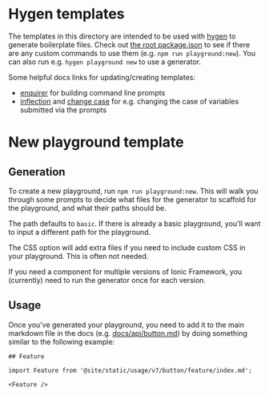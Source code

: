 # Hygen templates

The templates in this directory are intended to be used with [hygen](https://www.hygen.io/) to generate boilerplate files. Check out [the root package.json](../package.json) to see if there are any custom commands to use them (e.g. `npm run playground:new`). You can also run e.g. `hygen playground new` to use a generator.

Some helpful docs links for updating/creating templates:

- [enquirer](https://github.com/enquirer/enquirer#toggle-prompt) for building command line prompts
- [inflection](https://www.hygen.io/docs/templates#helpers-and-inflections) and [change case](https://www.hygen.io/docs/templates#change-case-helpers) for e.g. changing the case of variables submitted via the prompts

# New playground template

## Generation

To create a new playground, run `npm run playground:new`. This will walk you through some prompts to decide what files for the generator to scaffold for the playground, and what their paths should be.

The path defaults to `basic`. If there is already a basic playground, you'll want to input a different path for the playground.

The CSS option will add extra files if you need to include custom CSS in your playground. This is often not needed.

If you need a component for multiple versions of Ionic Framework, you (currently) need to run the generator once for each version.

## Usage

Once you've generated your playground, you need to add it to the main markdown file in the docs (e.g. [docs/api/button.md](../docs/api/button.md)) by doing something similar to the following example:

```
## Feature

import Feature from '@site/static/usage/v7/button/feature/index.md';

<Feature />
```
